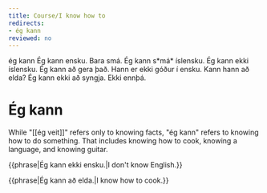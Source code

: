```yaml
---
title: Course/I know how to
redirects:
- ég kann
reviewed: no
---
```

<vocabulary>
ég kann
Ég kann ensku.
Bara smá.
Ég kann s*má* íslensku.
Ég kann ekki íslensku.
Ég kann að gera það.
Hann er ekki góður í ensku.
Kann hann að elda?
Ég kann ekki að syngja.
Ekki ennþá.
</vocabulary>

# Ég kann

While "[[ég veit]]" refers only to knowing facts, "ég kann" refers to knowing how to do something. That includes knowing how to cook, knowing a language, and knowing guitar.

{{phrase|Ég kann ekki ensku.|I don't know English.}}

{{phrase|Ég kann að elda.|I know how to cook.}}
